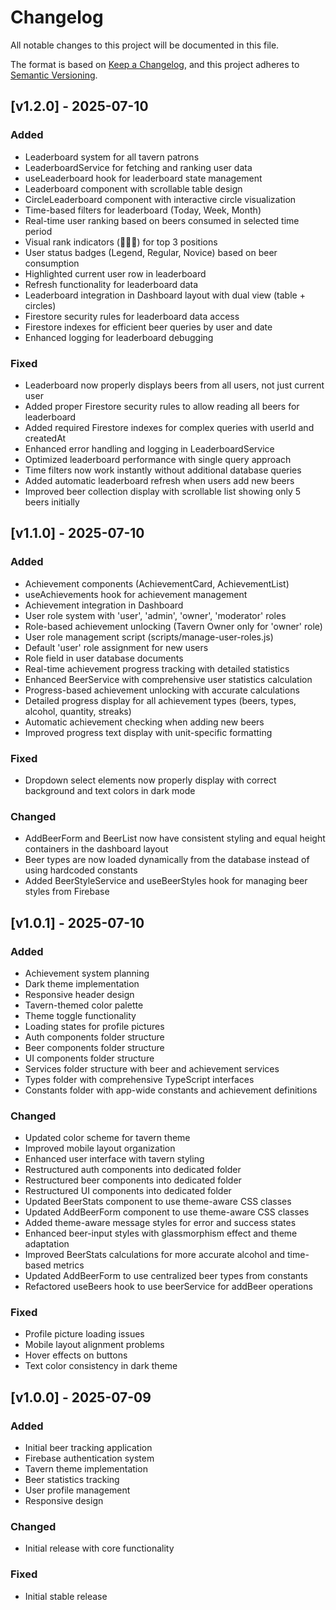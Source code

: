 # Changelog

All notable changes to this project will be documented in this file.

The format is based on [Keep a Changelog](https://keepachangelog.com/en/1.0.0/),
and this project adheres to [Semantic Versioning](https://semver.org/spec/v2.0.0.html).


## [v1.2.0] - 2025-07-10

### Added
- Leaderboard system for all tavern patrons
- LeaderboardService for fetching and ranking user data
- useLeaderboard hook for leaderboard state management
- Leaderboard component with scrollable table design
- CircleLeaderboard component with interactive circle visualization
- Time-based filters for leaderboard (Today, Week, Month)
- Real-time user ranking based on beers consumed in selected time period
- Visual rank indicators (🥇🥈🥉) for top 3 positions
- User status badges (Legend, Regular, Novice) based on beer consumption
- Highlighted current user row in leaderboard
- Refresh functionality for leaderboard data
- Leaderboard integration in Dashboard layout with dual view (table + circles)
- Firestore security rules for leaderboard data access
- Firestore indexes for efficient beer queries by user and date
- Enhanced logging for leaderboard debugging

### Fixed
- Leaderboard now properly displays beers from all users, not just current user
- Added proper Firestore security rules to allow reading all beers for leaderboard
- Added required Firestore indexes for complex queries with userId and createdAt
- Enhanced error handling and logging in LeaderboardService
- Optimized leaderboard performance with single query approach
- Time filters now work instantly without additional database queries
- Added automatic leaderboard refresh when users add new beers
- Improved beer collection display with scrollable list showing only 5 beers initially

## [v1.1.0] - 2025-07-10

### Added 
- Achievement components (AchievementCard, AchievementList)
- useAchievements hook for achievement management
- Achievement integration in Dashboard
- User role system with 'user', 'admin', 'owner', 'moderator' roles
- Role-based achievement unlocking (Tavern Owner only for 'owner' role)
- User role management script (scripts/manage-user-roles.js)
- Default 'user' role assignment for new users
- Role field in user database documents
- Real-time achievement progress tracking with detailed statistics
- Enhanced BeerService with comprehensive user statistics calculation
- Progress-based achievement unlocking with accurate calculations
- Detailed progress display for all achievement types (beers, types, alcohol, quantity, streaks)
- Automatic achievement checking when adding new beers
- Improved progress text display with unit-specific formatting

### Fixed
- Dropdown select elements now properly display with correct background and text colors in dark mode

### Changed
- AddBeerForm and BeerList now have consistent styling and equal height containers in the dashboard layout
- Beer types are now loaded dynamically from the database instead of using hardcoded constants
- Added BeerStyleService and useBeerStyles hook for managing beer styles from Firebase

## [v1.0.1] - 2025-07-10

### Added
- Achievement system planning
- Dark theme implementation
- Responsive header design
- Tavern-themed color palette
- Theme toggle functionality
- Loading states for profile pictures
- Auth components folder structure
- Beer components folder structure
- UI components folder structure
- Services folder structure with beer and achievement services
- Types folder with comprehensive TypeScript interfaces
- Constants folder with app-wide constants and achievement definitions

### Changed
- Updated color scheme for tavern theme
- Improved mobile layout organization
- Enhanced user interface with tavern styling
- Restructured auth components into dedicated folder
- Restructured beer components into dedicated folder
- Restructured UI components into dedicated folder
- Updated BeerStats component to use theme-aware CSS classes
- Updated AddBeerForm component to use theme-aware CSS classes
- Added theme-aware message styles for error and success states
- Enhanced beer-input styles with glassmorphism effect and theme adaptation
- Improved BeerStats calculations for more accurate alcohol and time-based metrics
- Updated AddBeerForm to use centralized beer types from constants
- Refactored useBeers hook to use beerService for addBeer operations

### Fixed
- Profile picture loading issues
- Mobile layout alignment problems
- Hover effects on buttons
- Text color consistency in dark theme

## [v1.0.0] - 2025-07-09

### Added
- Initial beer tracking application
- Firebase authentication system
- Tavern theme implementation
- Beer statistics tracking
- User profile management
- Responsive design

### Changed
- Initial release with core functionality

### Fixed
- Initial stable release 